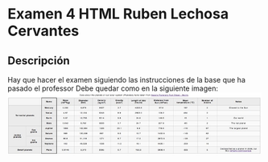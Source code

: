 # Examen 4 HTML Ruben Lechosa Cervantes

## Descripción
Hay que hacer el examen siguiendo las instrucciones de la base que ha pasado el professor
Debe quedar como en la siguiente imagen:
<img src="captura1.jpg">

## 
